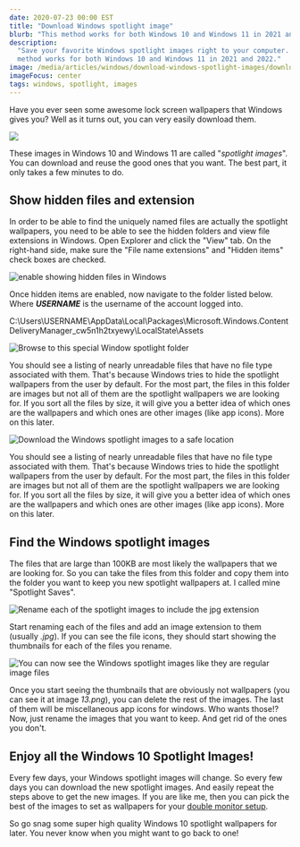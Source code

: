 ```yaml
---
date: 2020-07-23 00:00 EST
title: "Download Windows spotlight image"
blurb: "This method works for both Windows 10 and Windows 11 in 2021 and 2022."
description:
  "Save your favorite Windows spotlight images right to your computer. This
  method works for both Windows 10 and Windows 11 in 2021 and 2022."
image: /media/articles/windows/download-windows-spotlight-images/download-windows-spotlight-images-lockscreen.jpg
imageFocus: center
tags: windows, spotlight, images
---
```


Have you ever seen some awesome lock screen wallpapers that Windows gives you?
Well as it turns out, you can very easily download them.

![](/media/articles/windows/download-windows-spotlight-images/download-windows-spotlight-images-lockscreen.jpg)

These images in Windows 10 and Windows 11 are called "_spotlight images_". You
can download and reuse the good ones that you want. The best part, it only takes
a few minutes to do.

## Show hidden files and extension

In order to be able to find the uniquely named files are actually the spotlight
wallpapers, you need to be able to see the hidden folders and view file
extensions in Windows. Open Explorer and click the "View" tab. On the right-hand
side, make sure the "File name extensions" and "Hidden items" check boxes are
checked.

![enable showing hidden files in Windows](/media/articles/windows/download-windows-spotlight-images/spotlight-hidden-files.png)

Once hidden items are enabled, now navigate to the folder listed below. Where
**_USERNAME_** is the username of the account logged into.

<Callout>

C:\Users\USERNAME\AppData\Local\Packages\Microsoft.Windows.ContentDeliveryManager_cw5n1h2txyewy\LocalState\Assets

</Callout>

![Browse to this special Window spotlight folder](/media/articles/windows/download-windows-spotlight-images/spotlight-files-home-1024x406.png)

You should see a listing of nearly unreadable files that have no file type
associated with them. That's because Windows tries to hide the spotlight
wallpapers from the user by default. For the most part, the files in this folder
are images but not all of them are the spotlight wallpapers we are looking for.
If you sort all the files by size, it will give you a better idea of which ones
are the wallpapers and which ones are other images (like app icons). More on
this later.

![Download the Windows spotlight images to a safe location](/media/articles/windows/download-windows-spotlight-images/spotlight-files-sorted-by-size-1024x496.png)

You should see a listing of nearly unreadable files that have no file type
associated with them. That's because Windows tries to hide the spotlight
wallpapers from the user by default. For the most part, the files in this folder
are images but not all of them are the spotlight wallpapers we are looking for.
If you sort all the files by size, it will give you a better idea of which ones
are the wallpapers and which ones are other images (like app icons). More on
this later.

## Find the Windows spotlight images

The files that are large than 100KB are most likely the wallpapers that we are
looking for. So you can take the files from this folder and copy them into the
folder you want to keep you new spotlight wallpapers at. I called mine
"Spotlight Saves".

![Rename each of the spotlight images to include the jpg extension](/media/articles/windows/download-windows-spotlight-images/spotlight-renaming-files-1024x422.png)

Start renaming each of the files and add an image extension to them (usually
_.jpg_). If you can see the file icons, they should start showing the thumbnails
for each of the files you rename.

![You can now see the Windows spotlight images like they are regular image files](/media/articles/windows/download-windows-spotlight-images/spotlight-files-extras-1024x400.png)

Once you start seeing the thumbnails that are obviously not wallpapers (you can
see it at image _13.png_), you can delete the rest of the images. The last of
them will be miscellaneous app icons for windows. Who wants those!? Now, just
rename the images that you want to keep. And get rid of the ones you don't.

## Enjoy all the Windows 10 Spotlight Images!

Every few days, your Windows spotlight images will change. So every few days you
can download the new spotlight images. And easily repeat the steps above to get
the new images. If you are like me, then you can pick the best of the images to
set as wallpapers for your
[double monitor setup](./how-to-setup-dual-monitors-on-pc).

So go snag some super high quality Windows 10 spotlight wallpapers for later.
You never know when you might want to go back to one!

